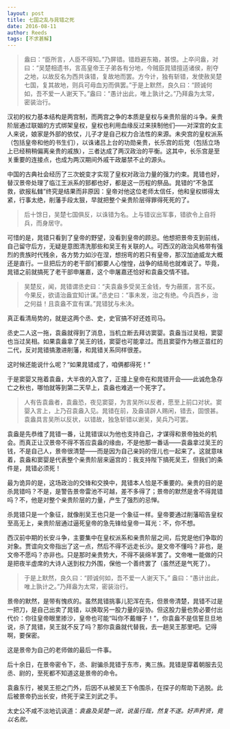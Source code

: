 ```yaml
---
layout: post
title: 七国之乱与晁错之死
date: 2016-08-11
author: Reeds
tags: [不求甚解]
---
```


> 盎曰：“臣所言，人臣不得知。”乃屏错。错趋避东箱，甚恨。上卒问盎，对曰：“吴楚相遗书，言高皇帝王子弟各有分地，今贼臣晁错擅适诸侯，削夺之地，以故反名为西共诛错，复故地而罢。方今计，独有斩错，发使赦吴楚七国，复其故地，则兵可毋血刃而俱罢。”于是上默然，良久曰：“顾诚何如，吾不爱一人谢天下。”盎曰：“愚计出此，唯上孰计之。”乃拜盎为太常，密装治行。

汉初的权力基本结构是两宫制，而两宫之争的本质是皇权与亲贵阶层的斗争。亲贵阶层通过联姻的方式绑架皇权，皇权也利用血缘反过来挟制他们——对深宫的女主人来说，娘家是外部的依仗，儿子才是自己权力合法性的来源。未央宫的皇权派系（包括皇帝和他的书生们），以诛诸吕上台的功勋亲贵，长乐宫的后党（包括立场上已经稍稍偏离亲贵的戚族），三者达成了两汉政治的平衡。这其中，长乐宫是至关重要的连接点，也成为两汉期间外戚干政屡禁不止的源头。

中国的古典社会经历了三次蜕变才实现了皇权对政治力量的强力约束。晁错也好，替汉景帝处理了临江王派系的郅都也好，都是这一历程的祭品。晁错的“不急匡救，欲报私雠”终究是结果而非原因：皇帝对他这位老师太信任，他和皇权绑得太紧，行事太绝，削藩手段太狠，早就把整个亲贵阶层得罪得死死的了。

> 后十馀日，吴楚七国俱反，以诛错为名。上与错议出军事，错欲令上自将兵，而身居守。

可惜的是，晁错只看到了皇帝的野望，没看到皇帝的顾忌。他想把景帝支到前线，自己留守后方，无疑是意图清洗那些和吴王有关联的人。可西汉的政治风格带有强烈的贵族时代残余，各方势力如沙在涅，想拐弯的若只有皇帝，那汉加迪威龙大概还是直行。一旦把后方的老干部们都要人心惶惶，战争的结局也就难说了。毕竟，晁错之前就搞死了老干部申屠嘉，这个申屠嘉还恰好和袁盎交情不错。

> 吴楚反，闻，晁错谓丞史曰：“夫袁盎多受吴王金钱，专为蔽匿，言不反。今果反，欲请治盎宜知计谋。”丞史曰：“事未发，治之有绝。今兵西乡，治之何益！且袁盎不宜有谋。”晁错犹与未决。

真正看清局势的，就是这两个丞、史，史官搞不好还姓司马。

丞史二人这一拖，袁盎就得到了消息，当机立断去拜访窦婴。袁盎当过吴相，窦婴也当过吴相。如果袁盎拿了吴王的钱，窦婴也可能拿过。而且窦婴作为根正苗红的二代，反对晁错搞激进削藩，和晁错关系同样很差。

这时候还能说什么呢？“如果晁错成了，咱俩都得死！”

于是窦婴又拖着袁盎，大半夜的入宫了，正撞上皇帝在和晁错开会——此诚危急存亡之秋也，哪怕就等到第二天早上，袁盎也难逃一个死字了。

> 人有告袁盎者，袁盎恐，夜见窦婴，为言吴所以反者，愿至上前口对状。窦婴入言上，上乃召袁盎入见。晁错在前，及盎请辟人赐闲，错去，固恨甚。袁盎具言吴所以反状，以错故，独急斩错以谢吴，吴兵乃可罢。

袁盎是先恭维了晁错一番，让晁错误以为他也支持自己，才谋得和景帝独处的机会。而真正让汉景帝不得不答应袁盎的缘由，不是他那一番话——袁盎拿过吴王的钱，不是自己人，景帝很清楚——而是因为自己亲妈的侄儿也一起来了。这就意味着，袁盎和窦婴是代表整个亲贵阶层来逼宫的：我支持陛下搞死吴王，但我们的条件是，晁错必须死！

最为诡异的是，这场政治的交锋和交换中，晁错本人恰是不重要的。亲贵的目的是杀晁错吗？不是，是警告景帝雷池不可越，差不多得了；景帝的默然是舍不得晁错吗？不，他是对整个亲贵阶层的力量，产生了强烈的忌惮。

杀晁错只是一个象征，就像削吴王也只是一个象征一样。皇帝要通过削藩昭告皇权至高无上，亲贵阶层通过逼死皇帝的急先锋给皇帝一耳光：不，你不想。

西汉前中期的长安斗争，主要集中在皇权派系和亲贵阶层之间，后党是他们争取的对象。贾谊向文帝指出了这一点，然后不得不远走长沙。是文帝不懂吗？非也，是文帝不愿吗？亦非也。只是那时亲贵势大，不得不装绵羊罢了。文帝唯一能做的只是把夜半虚席的大诗人送到权力外围，保他一个善终罢了（虽然还是气死了）。

> 于是上默然，良久曰：“顾诚何如，吾不爱一人谢天下。” 盎曰：“愚计出此，唯上孰计之。”乃拜盎为太常，密装治行。

景帝的默然，是带有愧疚的。虽然晁错挑事儿犯浑在先，但景帝清楚，晁错不过是一把刀，是自己出卖了晁错，以换取另一股力量的妥协。但这股力量也势必要付出代价：你往皇帝眼里掺沙，皇帝也可能“叫你不戴帽子！”，你袁盎不是信誓旦旦地说，杀了晁错，吴王就不反了吗？那你袁盎就代替我，去一趟吴王那里吧。记得啊，要保密。

这是景帝为自己的老师做的最后一件事。

后十余日，在景帝密令下，丞、尉骗杀晁错于东市，夷三族。晁错是穿着朝服去见丞、尉的，至死都不知道这是景帝的命令。

袁盎东行，被吴王拒之门外，后因不从被吴王下令围杀，在探子的帮助下逃脱。此后被景帝扔出长安，终死于梁王刘武之手。

太史公不咸不淡地讥讽道：*袁盎及吴楚一说，说虽行哉，然复不遂。好声矜贤，竟以名败。*